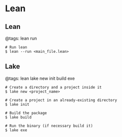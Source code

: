 # Lean

## Lean
@tags: lean run

```
# Run lean
$ lean --run <main_file.lean>
```

## Lake
@tags: lean lake new init build exe

```
# Create a directory and a project inside it
$ lake new <project_name>

# Create a project in an already-existing directory
$ lake init

# Build the package
$ lake build

# Run the binary (if necessary build it)
$ lake exe
```
